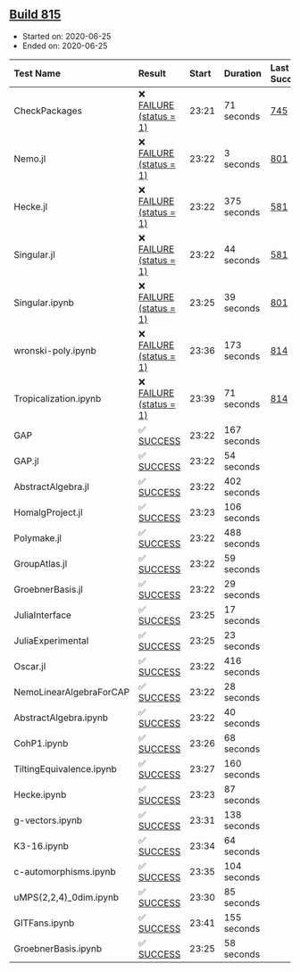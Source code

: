 ## [Build 815](https://oscarci.mathematik.uni-kl.de/job/oscar-julia-1.4/815/)

* Started on: 2020-06-25
* Ended on: 2020-06-25

| Test Name    | Result | Start | Duration | Last Success | First Failure |
|:-------------|:-------|:------|:---------|:-------------|:--------------|
| CheckPackages | ❌ [FAILURE (status = 1)](https://oscarci.mathematik.uni-kl.de/job/oscar-julia-1.4/815/artifact/logs/build-815/CheckPackages.log) | 23:21 | 71 seconds | [745](https://oscarci.mathematik.uni-kl.de/job/oscar-julia-1.4/745/) | [746](https://oscarci.mathematik.uni-kl.de/job/oscar-julia-1.4/746/) |
| Nemo.jl | ❌ [FAILURE (status = 1)](https://oscarci.mathematik.uni-kl.de/job/oscar-julia-1.4/815/artifact/logs/build-815/Nemo.jl.log) | 23:22 | 3 seconds | [801](https://oscarci.mathematik.uni-kl.de/job/oscar-julia-1.4/801/) | [802](https://oscarci.mathematik.uni-kl.de/job/oscar-julia-1.4/802/) |
| Hecke.jl | ❌ [FAILURE (status = 1)](https://oscarci.mathematik.uni-kl.de/job/oscar-julia-1.4/815/artifact/logs/build-815/Hecke.jl.log) | 23:22 | 375 seconds | [581](https://oscarci.mathematik.uni-kl.de/job/oscar-julia-1.4/581/) | [582](https://oscarci.mathematik.uni-kl.de/job/oscar-julia-1.4/582/) |
| Singular.jl | ❌ [FAILURE (status = 1)](https://oscarci.mathematik.uni-kl.de/job/oscar-julia-1.4/815/artifact/logs/build-815/Singular.jl.log) | 23:22 | 44 seconds | [581](https://oscarci.mathematik.uni-kl.de/job/oscar-julia-1.4/581/) | [582](https://oscarci.mathematik.uni-kl.de/job/oscar-julia-1.4/582/) |
| Singular.ipynb | ❌ [FAILURE (status = 1)](https://oscarci.mathematik.uni-kl.de/job/oscar-julia-1.4/815/artifact/logs/build-815/Singular.ipynb.log) | 23:25 | 39 seconds | [801](https://oscarci.mathematik.uni-kl.de/job/oscar-julia-1.4/801/) | [802](https://oscarci.mathematik.uni-kl.de/job/oscar-julia-1.4/802/) |
| wronski-poly.ipynb | ❌ [FAILURE (status = 1)](https://oscarci.mathematik.uni-kl.de/job/oscar-julia-1.4/815/artifact/logs/build-815/wronski-poly.ipynb.log) | 23:36 | 173 seconds | [814](https://oscarci.mathematik.uni-kl.de/job/oscar-julia-1.4/814/) | [815](https://oscarci.mathematik.uni-kl.de/job/oscar-julia-1.4/815/) |
| Tropicalization.ipynb | ❌ [FAILURE (status = 1)](https://oscarci.mathematik.uni-kl.de/job/oscar-julia-1.4/815/artifact/logs/build-815/Tropicalization.ipynb.log) | 23:39 | 71 seconds | [814](https://oscarci.mathematik.uni-kl.de/job/oscar-julia-1.4/814/) | [815](https://oscarci.mathematik.uni-kl.de/job/oscar-julia-1.4/815/) |
| GAP | ✅ [SUCCESS](https://oscarci.mathematik.uni-kl.de/job/oscar-julia-1.4/815/artifact/logs/build-815/GAP.log) | 23:22 | 167 seconds |  |  |
| GAP.jl | ✅ [SUCCESS](https://oscarci.mathematik.uni-kl.de/job/oscar-julia-1.4/815/artifact/logs/build-815/GAP.jl.log) | 23:22 | 54 seconds |  |  |
| AbstractAlgebra.jl | ✅ [SUCCESS](https://oscarci.mathematik.uni-kl.de/job/oscar-julia-1.4/815/artifact/logs/build-815/AbstractAlgebra.jl.log) | 23:22 | 402 seconds |  |  |
| HomalgProject.jl | ✅ [SUCCESS](https://oscarci.mathematik.uni-kl.de/job/oscar-julia-1.4/815/artifact/logs/build-815/HomalgProject.jl.log) | 23:23 | 106 seconds |  |  |
| Polymake.jl | ✅ [SUCCESS](https://oscarci.mathematik.uni-kl.de/job/oscar-julia-1.4/815/artifact/logs/build-815/Polymake.jl.log) | 23:22 | 488 seconds |  |  |
| GroupAtlas.jl | ✅ [SUCCESS](https://oscarci.mathematik.uni-kl.de/job/oscar-julia-1.4/815/artifact/logs/build-815/GroupAtlas.jl.log) | 23:22 | 59 seconds |  |  |
| GroebnerBasis.jl | ✅ [SUCCESS](https://oscarci.mathematik.uni-kl.de/job/oscar-julia-1.4/815/artifact/logs/build-815/GroebnerBasis.jl.log) | 23:22 | 29 seconds |  |  |
| JuliaInterface | ✅ [SUCCESS](https://oscarci.mathematik.uni-kl.de/job/oscar-julia-1.4/815/artifact/logs/build-815/JuliaInterface.log) | 23:25 | 17 seconds |  |  |
| JuliaExperimental | ✅ [SUCCESS](https://oscarci.mathematik.uni-kl.de/job/oscar-julia-1.4/815/artifact/logs/build-815/JuliaExperimental.log) | 23:25 | 23 seconds |  |  |
| Oscar.jl | ✅ [SUCCESS](https://oscarci.mathematik.uni-kl.de/job/oscar-julia-1.4/815/artifact/logs/build-815/Oscar.jl.log) | 23:22 | 416 seconds |  |  |
| NemoLinearAlgebraForCAP | ✅ [SUCCESS](https://oscarci.mathematik.uni-kl.de/job/oscar-julia-1.4/815/artifact/logs/build-815/NemoLinearAlgebraForCAP.log) | 23:22 | 28 seconds |  |  |
| AbstractAlgebra.ipynb | ✅ [SUCCESS](https://oscarci.mathematik.uni-kl.de/job/oscar-julia-1.4/815/artifact/logs/build-815/AbstractAlgebra.ipynb.log) | 23:22 | 40 seconds |  |  |
| CohP1.ipynb | ✅ [SUCCESS](https://oscarci.mathematik.uni-kl.de/job/oscar-julia-1.4/815/artifact/logs/build-815/CohP1.ipynb.log) | 23:26 | 68 seconds |  |  |
| TiltingEquivalence.ipynb | ✅ [SUCCESS](https://oscarci.mathematik.uni-kl.de/job/oscar-julia-1.4/815/artifact/logs/build-815/TiltingEquivalence.ipynb.log) | 23:27 | 160 seconds |  |  |
| Hecke.ipynb | ✅ [SUCCESS](https://oscarci.mathematik.uni-kl.de/job/oscar-julia-1.4/815/artifact/logs/build-815/Hecke.ipynb.log) | 23:23 | 87 seconds |  |  |
| g-vectors.ipynb | ✅ [SUCCESS](https://oscarci.mathematik.uni-kl.de/job/oscar-julia-1.4/815/artifact/logs/build-815/g-vectors.ipynb.log) | 23:31 | 138 seconds |  |  |
| K3-16.ipynb | ✅ [SUCCESS](https://oscarci.mathematik.uni-kl.de/job/oscar-julia-1.4/815/artifact/logs/build-815/K3-16.ipynb.log) | 23:34 | 64 seconds |  |  |
| c-automorphisms.ipynb | ✅ [SUCCESS](https://oscarci.mathematik.uni-kl.de/job/oscar-julia-1.4/815/artifact/logs/build-815/c-automorphisms.ipynb.log) | 23:35 | 104 seconds |  |  |
| uMPS(2,2,4)_0dim.ipynb | ✅ [SUCCESS](https://oscarci.mathematik.uni-kl.de/job/oscar-julia-1.4/815/artifact/logs/build-815/uMPS-2-2-4-_0dim.ipynb.log) | 23:30 | 85 seconds |  |  |
| GITFans.ipynb | ✅ [SUCCESS](https://oscarci.mathematik.uni-kl.de/job/oscar-julia-1.4/815/artifact/logs/build-815/GITFans.ipynb.log) | 23:41 | 155 seconds |  |  |
| GroebnerBasis.ipynb | ✅ [SUCCESS](https://oscarci.mathematik.uni-kl.de/job/oscar-julia-1.4/815/artifact/logs/build-815/GroebnerBasis.ipynb.log) | 23:25 | 58 seconds |  |  |
